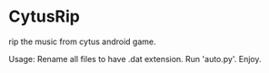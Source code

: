 CytusRip
========

rip the music from cytus android game. 

Usage:
Rename all files to have .dat extension.
Run 'auto.py'.
Enjoy.

